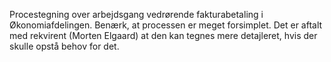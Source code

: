 Procestegning over arbejdsgang vedrørende fakturabetaling i Økonomiafdelingen. Benærk, at processen er meget forsimplet. Det er aftalt med rekvirent (Morten Elgaard) at den kan tegnes mere detajleret, hvis der skulle opstå behov for det.  
